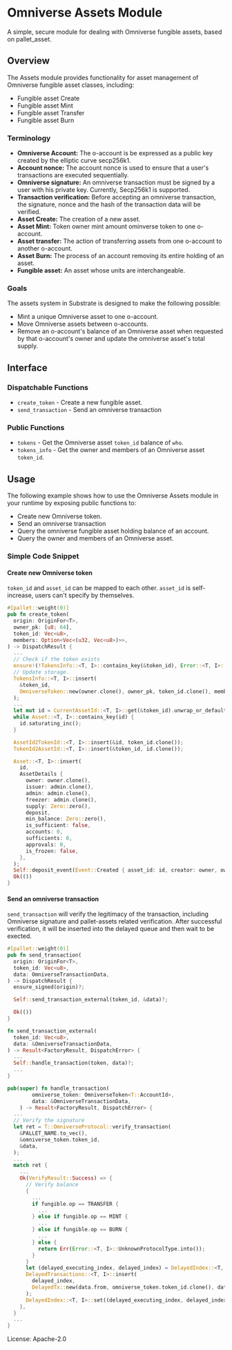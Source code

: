 # Omniverse Assets Module

A simple, secure module for dealing with Omniverse fungible assets, based on pallet_asset.

## Overview

The Assets module provides functionality for asset management of Omniverse fungible asset classes, including:

* Fungible asset Create
* Fungible asset Mint
* Fungible asset Transfer
* Fungible asset Burn

### Terminology

* **Omniverse Account:** The o-account is be expressed as a public key created by the elliptic curve secp256k1.
* **Account nonce:** The account nonce is used to ensure that a user's transactions are executed sequentially.
* **Omniverse signature:** An omniverse transaction must be signed by a user with his private key. Currently, Secp256k1 is supported.
* **Transaction verification:** Before accepting an omniverse transaction, the signature, nonce and the hash of the transaction data will be verified.
* **Asset Create:** The creation of a new asset.
* **Asset Mint:** Token owner mint amount ominverse token to one o-account.
* **Asset transfer:** The action of transferring assets from one o-account to another o-account.
* **Asset Burn:** The process of an account removing its entire holding of an asset.
* **Fungible asset:** An asset whose units are interchangeable.

### Goals

The assets system in Substrate is designed to make the following possible:

* Mint a unique Omniverse asset to one o-account.
* Move Omniverse assets between o-accounts.
* Remove an o-account's balance of an Omniverse asset when requested by that o-account's owner and update
  the omniverse asset's total supply.

## Interface

### Dispatchable Functions

* `create_token` - Create a new fungible asset.
* `send_transaction` - Send an omniverse transaction

### Public Functions

* `tokens` - Get the Omniverse asset `token_id` balance of `who`.
* `tokens_info` - Get the owner and members of an Omniverse asset `token_id`.

## Usage

The following example shows how to use the Omniverse Assets module in your runtime by exposing public functions to:

* Create new Omniverse token.
* Send an omniverse transaction
* Query the omniverse fungible asset holding balance of an account.
* Query the owner and members of an Omniverse asset.

### Simple Code Snippet

#### Create new Omniverse token

`token_id` and `asset_id` can be mapped to each other. `asset_id` is self-increase, users can't specify by themselves.

```rust
#[pallet::weight(0)]
pub fn create_token(
  origin: OriginFor<T>,
  owner_pk: [u8; 64],
  token_id: Vec<u8>,
  members: Option<Vec<(u32, Vec<u8>)>>,
) -> DispatchResult {
  ...
  // Check if the token exists
  ensure!(!TokensInfo::<T, I>::contains_key(&token_id), Error::<T, I>::InUse);
  // Update storage.
  TokensInfo::<T, I>::insert(
    &token_id,
    OmniverseToken::new(owner.clone(), owner_pk, token_id.clone(), members.clone()),
  );
  ...
  let mut id = CurrentAssetId::<T, I>::get(&token_id).unwrap_or_default();
  while Asset::<T, I>::contains_key(id) {
    id.saturating_inc();
  }

  AssetId2TokenId::<T, I>::insert(&id, token_id.clone());
  TokenId2AssetId::<T, I>::insert(&token_id, id.clone());

  Asset::<T, I>::insert(
    id,
    AssetDetails {
      owner: owner.clone(),
      issuer: admin.clone(),
      admin: admin.clone(),
      freezer: admin.clone(),
      supply: Zero::zero(),
      deposit,
      min_balance: Zero::zero(),
      is_sufficient: false,
      accounts: 0,
      sufficients: 0,
      approvals: 0,
      is_frozen: false,
    },
  );
  Self::deposit_event(Event::Created { asset_id: id, creator: owner, owner: admin });
  Ok(())
}
```

#### Send an omniverse transaction

`send_transaction` will verify the legitimacy of the transaction, including Omniverse signature and pallet-assets related verification. After successful verification, it will be inserted into the delayed queue and then wait to be exected.

```rust
#[pallet::weight(0)]
pub fn send_transaction(
  origin: OriginFor<T>,
  token_id: Vec<u8>,
  data: OmniverseTransactionData,
) -> DispatchResult {
  ensure_signed(origin)?;

  Self::send_transaction_external(token_id, &data)?;

  Ok(())
}

fn send_transaction_external(
  token_id: Vec<u8>,
  data: &OmniverseTransactionData,
) -> Result<FactoryResult, DispatchError> {
  ...
  Self::handle_transaction(token, data)?;
  ...
}

pub(super) fn handle_transaction(
		omniverse_token: OmniverseToken<T::AccountId>,
		data: &OmniverseTransactionData,
	) -> Result<FactoryResult, DispatchError> {
  ...
  // Verify the signature
  let ret = T::OmniverseProtocol::verify_transaction(
    &PALLET_NAME.to_vec(),
    &omniverse_token.token_id,
    &data,
  );
  ...
  match ret {
    ...
    Ok(VerifyResult::Success) => {
      // Verify balance
      {
        ...
        if fungible.op == TRANSFER {
          ...
        } else if fungible.op == MINT {
          ...
        } else if fungible.op == BURN {
          ...
        } else {
          return Err(Error::<T, I>::UnknownProtocolType.into());
        }
      }
      let (delayed_executing_index, delayed_index) = DelayedIndex::<T, I>::get();
      DelayedTransactions::<T, I>::insert(
        delayed_index,
        DelayedTx::new(data.from, omniverse_token.token_id.clone(), data.nonce),
      );
      DelayedIndex::<T, I>::set((delayed_executing_index, delayed_index + 1));
    },
  }
  ...
}
```

License: Apache-2.0
